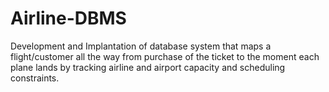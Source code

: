 # Airline-DBMS
Development and Implantation of database system that maps a flight/customer all the way from purchase of the ticket to the moment each plane lands by tracking airline and airport capacity and scheduling constraints.
